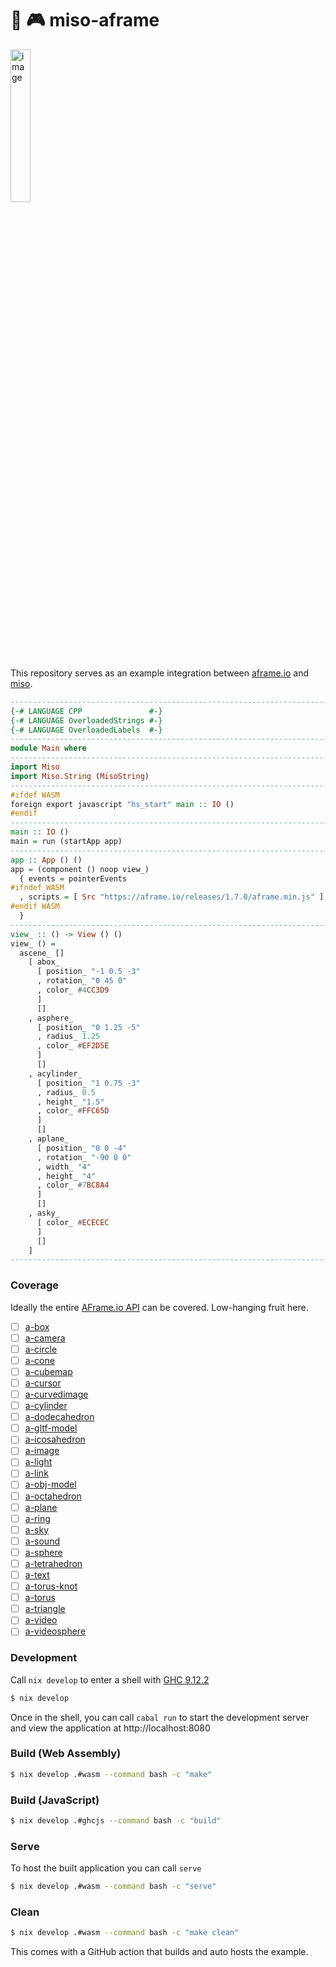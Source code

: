 :ramen: 🎮 miso-aframe 
====================

<a href="https://aframe.haskell-miso.org" target="_blank">
  <img width="25%" height="25%" alt="image" src="https://github.com/user-attachments/assets/57211547-97ca-41c3-b057-44ff90cf6008" />
</a> 

This repository serves as an example integration between [aframe.io](https://aframe.io) and [miso](https://haskell-miso.org).

```haskell
-----------------------------------------------------------------------------
{-# LANGUAGE CPP               #-}
{-# LANGUAGE OverloadedStrings #-}
{-# LANGUAGE OverloadedLabels  #-}
-----------------------------------------------------------------------------
module Main where
-----------------------------------------------------------------------------
import Miso
import Miso.String (MisoString)
-----------------------------------------------------------------------------
#ifdef WASM
foreign export javascript "hs_start" main :: IO ()
#endif
-----------------------------------------------------------------------------
main :: IO ()
main = run (startApp app)
-----------------------------------------------------------------------------
app :: App () ()
app = (component () noop view_)
  { events = pointerEvents
#ifndef WASM
  , scripts = [ Src "https://aframe.io/releases/1.7.0/aframe.min.js" ]
#endif WASM
  }
-----------------------------------------------------------------------------
view_ :: () -> View () ()
view_ () =
  ascene_ []
    [ abox_
      [ position_ "-1 0.5 -3"
      , rotation_ "0 45 0"
      , color_ #4CC3D9
      ]
      []
    , asphere_
      [ position_ "0 1.25 -5"
      , radius_ 1.25
      , color_ #EF2D5E
      ]
      []
    , acylinder_
      [ position_ "1 0.75 -3"
      , radius_ 0.5
      , height_ "1.5"
      , color_ #FFC65D
      ]
      []
    , aplane_
      [ position_ "0 0 -4"
      , rotation_ "-90 0 0"
      , width_ "4"
      , height_ "4"
      , color_ #7BC8A4
      ]
      []
    , asky_
      [ color_ #ECECEC
      ]
      []
    ]
-----------------------------------------------------------------------------
```

### Coverage

Ideally the entire [AFrame.io API](https://aframe.io/docs/) can be covered. Low-hanging fruit here.

  - [ ] [a-box](https://aframe.io/docs/1.7.0/primitives/a-box.html)
  - [ ] [a-camera](https://aframe.io/docs/1.7.0/primitives/a-camera.html)
  - [ ] [a-circle](https://aframe.io/docs/1.7.0/primitives/a-circle.html)
  - [ ] [a-cone](https://aframe.io/docs/1.7.0/primitives/a-cone.html)
  - [ ] [a-cubemap](https://aframe.io/docs/1.7.0/primitives/a-cubemap.html)
  - [ ] [a-cursor](https://aframe.io/docs/1.7.0/primitives/a-cursor.html)
  - [ ] [a-curvedimage](https://aframe.io/docs/1.7.0/primitives/a-curvedimage.html)
  - [ ] [a-cylinder](https://aframe.io/docs/1.7.0/primitives/a-cylinder.html)
  - [ ] [a-dodecahedron](https://aframe.io/docs/1.7.0/primitives/a-dodecahedron.html)
  - [ ] [a-gltf-model](https://aframe.io/docs/1.7.0/primitives/a-gltf-model.html)
  - [ ] [a-icosahedron](https://aframe.io/docs/1.7.0/primitives/a-icosahedron.html)
  - [ ] [a-image](https://aframe.io/docs/1.7.0/primitives/a-image.html)
  - [ ] [a-light](https://aframe.io/docs/1.7.0/primitives/a-light.html)
  - [ ] [a-link](https://aframe.io/docs/1.7.0/primitives/a-link.html)
  - [ ] [a-obj-model](https://aframe.io/docs/1.7.0/primitives/a-obj-model.html)
  - [ ] [a-octahedron](https://aframe.io/docs/1.7.0/primitives/a-octahedron.html)
  - [ ] [a-plane](https://aframe.io/docs/1.7.0/primitives/a-plane.html)
  - [ ] [a-ring](https://aframe.io/docs/1.7.0/primitives/a-ring.html)
  - [ ] [a-sky](https://aframe.io/docs/1.7.0/primitives/a-sky.html)
  - [ ] [a-sound](https://aframe.io/docs/1.7.0/primitives/a-sound.html)
  - [ ] [a-sphere](https://aframe.io/docs/1.7.0/primitives/a-sphere.html)
  - [ ] [a-tetrahedron](https://aframe.io/docs/1.7.0/primitives/a-tetrahedron.html)
  - [ ] [a-text](https://aframe.io/docs/1.7.0/primitives/a-text.html)
  - [ ] [a-torus-knot](https://aframe.io/docs/1.7.0/primitives/a-torus-knot.html)
  - [ ] [a-torus](https://aframe.io/docs/1.7.0/primitives/a-torus.html)
  - [ ] [a-triangle](https://aframe.io/docs/1.7.0/primitives/a-triangle.html)
  - [ ] [a-video](https://aframe.io/docs/1.7.0/primitives/a-video.html)
  - [ ] [a-videosphere](https://aframe.io/docs/1.7.0/primitives/a-videosphere.html)

### Development

Call `nix develop` to enter a shell with [GHC 9.12.2](https://haskell.org/ghc)

```bash
$ nix develop
```

Once in the shell, you can call `cabal run` to start the development server and view the application at http://localhost:8080

### Build (Web Assembly)

```bash
$ nix develop .#wasm --command bash -c "make"
```

### Build (JavaScript)

```bash
$ nix develop .#ghcjs --command bash -c "build"
```

### Serve

To host the built application you can call `serve`

```bash
$ nix develop .#wasm --command bash -c "serve"
```

### Clean

```bash
$ nix develop .#wasm --command bash -c "make clean"
```

This comes with a GitHub action that builds and auto hosts the example.
